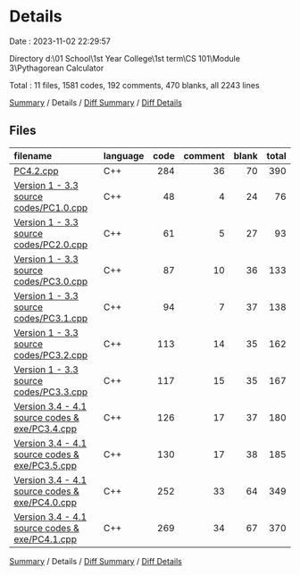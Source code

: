 # Details

Date : 2023-11-02 22:29:57

Directory d:\\01 School\\1st Year College\\1st term\\CS 101\\Module 3\\Pythagorean Calculator

Total : 11 files,  1581 codes, 192 comments, 470 blanks, all 2243 lines

[Summary](results.md) / Details / [Diff Summary](diff.md) / [Diff Details](diff-details.md)

## Files
| filename | language | code | comment | blank | total |
| :--- | :--- | ---: | ---: | ---: | ---: |
| [PC4.2.cpp](/PC4.2.cpp) | C++ | 284 | 36 | 70 | 390 |
| [Version 1 - 3.3 source codes/PC1.0.cpp](/Version%201%20-%203.3%20source%20codes/PC1.0.cpp) | C++ | 48 | 4 | 24 | 76 |
| [Version 1 - 3.3 source codes/PC2.0.cpp](/Version%201%20-%203.3%20source%20codes/PC2.0.cpp) | C++ | 61 | 5 | 27 | 93 |
| [Version 1 - 3.3 source codes/PC3.0.cpp](/Version%201%20-%203.3%20source%20codes/PC3.0.cpp) | C++ | 87 | 10 | 36 | 133 |
| [Version 1 - 3.3 source codes/PC3.1.cpp](/Version%201%20-%203.3%20source%20codes/PC3.1.cpp) | C++ | 94 | 7 | 37 | 138 |
| [Version 1 - 3.3 source codes/PC3.2.cpp](/Version%201%20-%203.3%20source%20codes/PC3.2.cpp) | C++ | 113 | 14 | 35 | 162 |
| [Version 1 - 3.3 source codes/PC3.3.cpp](/Version%201%20-%203.3%20source%20codes/PC3.3.cpp) | C++ | 117 | 15 | 35 | 167 |
| [Version 3.4 - 4.1 source codes & exe/PC3.4.cpp](/Version%203.4%20-%204.1%20source%20codes%20&%20exe/PC3.4.cpp) | C++ | 126 | 17 | 37 | 180 |
| [Version 3.4 - 4.1 source codes & exe/PC3.5.cpp](/Version%203.4%20-%204.1%20source%20codes%20&%20exe/PC3.5.cpp) | C++ | 130 | 17 | 38 | 185 |
| [Version 3.4 - 4.1 source codes & exe/PC4.0.cpp](/Version%203.4%20-%204.1%20source%20codes%20&%20exe/PC4.0.cpp) | C++ | 252 | 33 | 64 | 349 |
| [Version 3.4 - 4.1 source codes & exe/PC4.1.cpp](/Version%203.4%20-%204.1%20source%20codes%20&%20exe/PC4.1.cpp) | C++ | 269 | 34 | 67 | 370 |

[Summary](results.md) / Details / [Diff Summary](diff.md) / [Diff Details](diff-details.md)